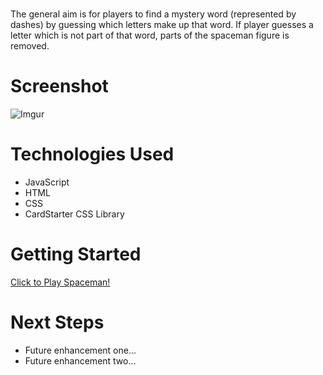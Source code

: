 # <SPACEMAN>
The general aim is for players to find a mystery word (represented by dashes) by guessing which letters make up that word. If player guesses a letter which is not part of that word, parts of the spaceman figure is removed.

# Screenshot


![Imgur](https://i.imgur.com/3DldMJ5.png)


# Technologies Used

- JavaScript
- HTML
- CSS
- CardStarter CSS Library

# Getting Started

[Click to Play Spaceman!](https://fc718.github.io/SPACEMAN/)

# Next Steps

- Future enhancement one...
- Future enhancement two... 